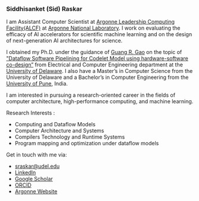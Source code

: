 ### Siddhisanket (Sid) Raskar 

<div class="col-sm-8">

  <p class="lead">
    I am Assistant Computer Scientist at <a
      href="https://www.alcf.anl.gov/">Argonne Leadership Computing Facility(ALCF)</a> at <a
      href="https://www.anl.gov/">Argonne National Laboratory</a>. I work on evaluating the efficacy of AI
    accelerators for scientific machine learning and on the design of next-generation AI architectures for
    science.
  </p>

  <p class="lead">
    I obtained my Ph.D. under the guidance of <a href="https://www.capsl.udel.edu/~ggao/">Guang R. Gao</a> on
    the topic of <a href="https://udspace.udel.edu/items/47681970-2c59-45af-9a0e-55aa3493f1bf"> "Dataflow
      Software Pipelining for Codelet Model using hardware-software co-design”</a> from Electrical and Computer
    Engineering department at the <a href="https://www.udel.edu/">University of Delaware</a>. I also have a
    Master’s in Computer Science from the University of Delaware and a Bachelor’s in Computer Engineering from
    the <a href="http://www.unipune.ac.in/">University of Pune</a>, India.
  </p>

  <p class="lead">
    I am interested in pursuing a research-oriented career in the fields of computer architecture,
    high-performance computing, and machine learning.
  </p>

  <p class="lead">
    Research Interests :
  <ul>
    <li>Computing and Dataflow Models</li>
    <li>Computer Architecture and Systems</li>
    <li>Compilers Technology and Runtime Systems</li>
    <li>Program mapping and optimization under dataflow models</li>
  </ul>
  </p>
</div>

<p class="lead">
Get in touch with me via:
<ul>
  <li> <a href="mailto:sraskar@udel.edu">sraskar@udel.edu</a> </li>
  <li> <a href="https://www.linkedin.com/in/sraskar/">LinkedIn </a> </li>
  <li> <a href="https://scholar.google.com/citations?user=o1CtVzUAAAAJ&hl=en">Google Scholar </a> </li>
  <li> <a href="https://orcid.org/0000-0002-4832-0834">ORCID</a> </li>
  <li> <a href="https://www.alcf.anl.gov/about/people/siddhisanket-sid-raskar">Argonne Website</a> </li>

</ul>

